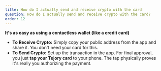 ```yaml
---
title: How do I actually send and receive crypto with the card
question: How do I actually send and receive crypto with the card?
order: 12
---
```

**It's as easy as using a contactless wallet (like a credit card)**

- **To Receive Crypto:** Simply copy your public address from the app and share it. You don't need your card for this.
- **To Send Crypto:** Set up the transaction in the app. For final approval, you just **tap your Tejory card** to your phone. The tap physically proves it's really you authorizing the payment.

